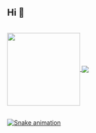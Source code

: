 ## Hi 👋
</br>

 <div>
  <a href="https://github.com/Bouly">
   <img align="center" height="170" src="https://github-readme-stats.vercel.app/api/top-langs/?username=Bouly&layout=compact&langs_count=16&theme=dracula"/>
  <img align="center" src="https://github-readme-stats.vercel.app/api?username=Bouly&show_icons=true&theme=dracula&include_all_commits=true&count_private=true&hide=issues"/>
</div>
 
<!--
</br>
## Contact 
<div> 
  <a href="https://www.linkedin.com/in/ericagrundy" target="_blank"><img src="https://img.shields.io/badge/-LinkedIn-%230077B5?style=for-the-badge&logo=linkedin&logoColor=white" target="_blank"></a> 
  <a href="https://twitter.com/ericagrundy" target="_blank"><img src="https://img.shields.io/badge/-Twitter-%23EA4335?style=for-the-badge&logo=youtube&logoColor=white" target="_blank"></a>
  <a href="https://instagram.com/ericagrundy" target="_blank"><img src="https://img.shields.io/badge/-Instagram-%23E4405F?style=for-the-badge&logo=instagram&logoColor=white" target="_blank"></a>
  <a href = "mailto: ericamalakian@gmail.com"><img src="https://img.shields.io/badge/-Gmail-%23333?style=for-the-badge&logo=gmail&logoColor=white" target="_blank"></a>
 </br>
-->
</br> 

  ![Snake animation](https://github.com/eagrundy/eagrundy/blob/output/github-contribution-grid-snake.svg)
 
</div>
